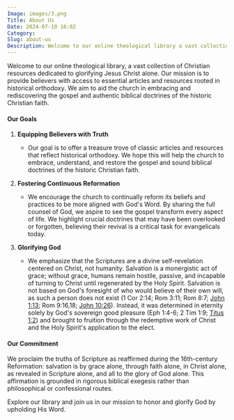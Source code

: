 ```yaml
---
Image: images/3.png
Title: About Us
Date: 2024-07-10 16:02
Category: 
Slug: about-us
Description: Welcome to our online theological library a vast collection of Christian resources dedicated to glorifying Jesus Christ alone Our mission is to provide believers with access to essential articles and resources rooted in historical orthodoxy We aim to aid the church in embracing and rediscovering the gospel and authentic biblical
---
```




Welcome to our online theological library, a vast collection of Christian resources dedicated to glorifying Jesus Christ alone. Our mission is to provide believers with access to essential articles and resources rooted in historical orthodoxy. We aim to aid the church in embracing and rediscovering the gospel and authentic biblical doctrines of the historic Christian faith.

#### Our Goals

1. **Equipping Believers with Truth**
   - Our goal is to offer a treasure trove of classic articles and resources that reflect historical orthodoxy. We hope this will help the church to embrace, understand, and restore the gospel and sound biblical doctrines of the historic Christian faith.

2. **Fostering Continuous Reformation**
   - We encourage the church to continually reform its beliefs and practices to be more aligned with God's Word. By sharing the full counsel of God, we aspire to see the gospel transform every aspect of life. We highlight crucial doctrines that may have been overlooked or forgotten, believing their revival is a critical task for evangelicals today.

3. **Glorifying God**
   - We emphasize that the Scriptures are a divine self-revelation centered on Christ, not humanity. Salvation is a monergistic act of grace; without grace, humans remain hostile, passive, and incapable of turning to Christ until regenerated by the Holy Spirit. Salvation is not based on God's foresight of who would believe of their own will, as such a person does not exist (1 Cor 2:14; Rom 3:11; Rom 8:7; [John 1:13](https://www.bibleref.com/John/1/John-1-13.html); Rom 9:16,18; [John 10:26](https://www.bibleref.com/John/10/John-10-26.html)). Instead, it was determined in eternity solely by God's sovereign good pleasure (Eph 1:4-6; 2 Tim 1:9; [Titus 1:2](https://www.bibleref.com/Titus/1/Titus-1-2.html)) and brought to fruition through the redemptive work of Christ and the Holy Spirit's application to the elect.

#### Our Commitment

We proclaim the truths of Scripture as reaffirmed during the 16th-century Reformation: salvation is by grace alone, through faith alone, in Christ alone, as revealed in Scripture alone, and all to the glory of God alone. This affirmation is grounded in rigorous biblical exegesis rather than philosophical or confessional routes.

Explore our library and join us in our mission to honor and glorify God by upholding His Word.

